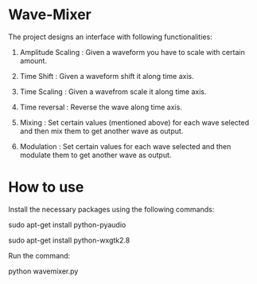 Wave-Mixer
==========

The project designs an interface with following functionalities:

1. Amplitude Scaling : Given a wave­form you have to scale with certain amount.

2. Time Shift : Given a wave­form shift it along time axis.

3. Time Scaling : Given a wave­from scale it along time axis.

4. Time reversal : Reverse the wave along time axis.

5. Mixing : Set certain values (mentioned above) for each wave selected and then mix them to get another wave as output.

6. Modulation : Set certain values for each wave selected and then modulate them to get another wave as output.


How to use
==========

Install the necessary packages using the following commands:


sudo apt-get install python-pyaudio

sudo apt-get install python-wxgtk2.8


Run the command:

python wavemixer.py
